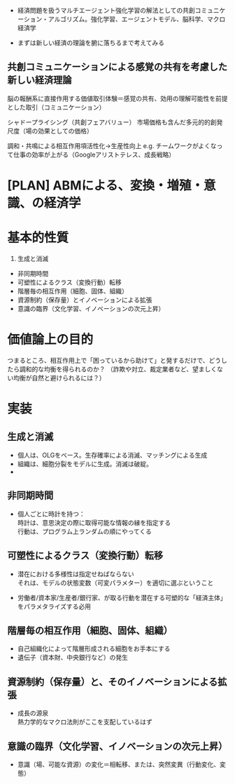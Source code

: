 * 経済問題を扱うマルチエージェント強化学習の解法としての共創コミュニケーション・アルゴリズム。強化学習、エージェントモデル、脳科学、マクロ経済学



* まずは新しい経済の理論を腑に落ちるまで考えてみる








共創コミュニケーションによる感覚の共有を考慮した新しい経済理論
---------------

脳の報酬系に直接作用する価値取引体験＝感覚の共有、効用の理解可能性を前提とした取引（コミュニケーション）

シャドープライシング（共創フェアバリュー）
市場価格も含んだ多元的的創発尺度（場の効果としての価格）

調和・共鳴による相互作用項活性化→生産性向上
e.g. チームワークがよくなって仕事の効率が上がる（Googleアリストテレス、成長戦略）




[PLAN] ABMによる、変換・増殖・意識、の経済学
========================================


基本的性質
=================

1. 生成と消滅
* 非同期時間
* 可塑性によるクラス（変換行動）転移
* 階層毎の相互作用（細胞、固体、組織）
* 資源制約（保存量）とイノベーションによる拡張
* 意識の臨界（文化学習、イノベーションの次元上昇）




価値論上の目的
==================
つまるところ、相互作用上で「困っているから助けて」と発するだけで、どうしたら調和的な均衡を得られるのか？
（詐欺や対立、裁定業者など、望ましくない均衡が自然と避けられるには？）  




 実装
===================

生成と消滅
-------------------------
* 個人は、OLGをベース。生存確率による消滅、マッチングによる生成
* 組織は、細胞分裂をモデルに生成。消滅は破綻。
* 



非同期時間
-------------------------
* 個人ごとに時計を持つ：  
時計は、意思決定の際に取得可能な情報の縁を指定する  
行動は、プログラム上ランダムの順にやってくる


可塑性によるクラス（変換行動）転移
-------------------------
* 潜在における多様性は指定せねばならない  
それは、モデルの状態変数（可変パラメター）を適切に選ぶということ  

* 労働者/資本家/生産者/銀行家、が取る行動を潜在する可塑的な「経済主体」をパラメタライズする必用


階層毎の相互作用（細胞、固体、組織）
-------------------------
* 自己組織化によって階層形成される細胞をお手本にする
* 遺伝子（資本財、中央銀行など）の発生


資源制約（保存量）と、そのイノベーションによる拡張
-------------------------
* 成長の源泉  
熱力学的なマクロ法則がここを支配しているはず


意識の臨界（文化学習、イノベーションの次元上昇）
-------------------------
* 意識（場、可能な資源）の変化＝相転移、または、突然変異（行動変化、変態）






